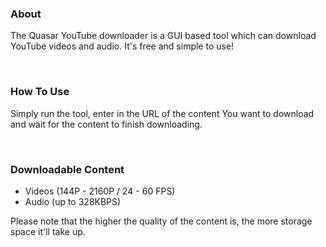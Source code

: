 ### About
The Quasar YouTube downloader is a GUI based tool which can download YouTube videos and audio. It's free and simple to use!

<br>  

### How To Use
Simply run the tool, enter in the URL of the content You want to download and wait for the content to finish downloading.

<br>  

### Downloadable Content
- Videos (144P - 2160P / 24 - 60 FPS)
- Audio (up to 328KBPS)

Please note that the higher the quality of the content is, the more storage space it'll take up.
